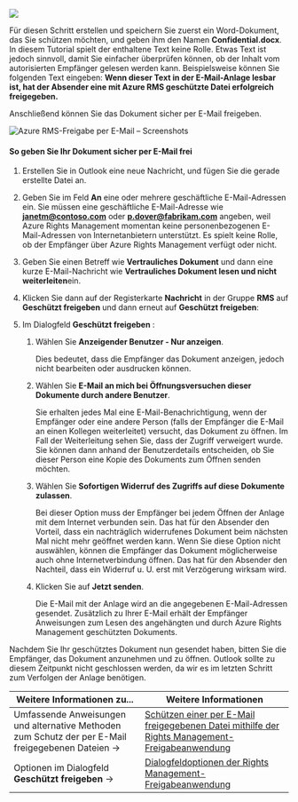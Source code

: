![](../media/AzRMS_QuickStartSteps3.PNG)

Für diesen Schritt erstellen und speichern Sie zuerst ein Word-Dokument, das Sie schützen möchten, und geben ihm den Namen **Confidential.docx**. In diesem Tutorial spielt der enthaltene Text keine Rolle. Etwas Text ist jedoch sinnvoll, damit Sie einfacher überprüfen können, ob der Inhalt vom autorisierten Empfänger gelesen werden kann. Beispielsweise können Sie folgenden Text eingeben: **Wenn dieser Text in der E-Mail-Anlage lesbar ist, hat der Absender eine mit Azure RMS geschützte Datei erfolgreich freigegeben.**

Anschließend können Sie das Dokument sicher per E-Mail freigeben.

![Azure RMS-Freigabe per E-Mail – Screenshots](../media/AzRMS_Tutorial_3_Screenshots.png)

#### <a name="to-safely-share-your-document-by-email"></a>So geben Sie Ihr Dokument sicher per E-Mail frei

1.  Erstellen Sie in Outlook eine neue Nachricht, und fügen Sie die gerade erstellte Datei an.

2.  Geben Sie im Feld **An** eine oder mehrere geschäftliche E-Mail-Adressen ein. Sie müssen eine geschäftliche E-Mail-Adresse wie **janetm@contoso.com** oder **p.dover@fabrikam.com** angeben, weil Azure Rights Management momentan keine personenbezogenen E-Mail-Adressen von Internetanbietern unterstützt. Es spielt keine Rolle, ob der Empfänger über Azure Rights Management verfügt oder nicht.

3.  Geben Sie einen Betreff wie  **Vertrauliches Dokument** und dann eine kurze E-Mail-Nachricht wie **Vertrauliches Dokument lesen und nicht weiterleiten**ein.

4.  Klicken Sie dann auf der Registerkarte **Nachricht** in der Gruppe **RMS** auf **Geschützt freigeben** und dann erneut auf **Geschützt freigeben**:

5.  Im Dialogfeld **Geschützt freigeben** :

    1.  Wählen Sie **Anzeigender Benutzer - Nur anzeigen**.

        Dies bedeutet, dass die Empfänger das Dokument anzeigen, jedoch nicht bearbeiten oder ausdrucken können.

    2.  Wählen Sie **E-Mail an mich bei Öffnungsversuchen dieser Dokumente durch andere Benutzer**.

        Sie erhalten jedes Mal eine E-Mail-Benachrichtigung, wenn der Empfänger oder eine andere Person (falls der Empfänger die E-Mail an einen Kollegen weiterleitet) versucht, das Dokument zu öffnen. Im Fall der Weiterleitung sehen Sie, dass der Zugriff verweigert wurde. Sie können dann anhand der Benutzerdetails entscheiden, ob Sie dieser Person eine Kopie des Dokuments zum Öffnen senden möchten.

    3.  Wählen Sie **Sofortigen Widerruf des Zugriffs auf diese Dokumente zulassen**.

        Bei dieser Option muss der Empfänger bei jedem Öffnen der Anlage mit dem Internet verbunden sein. Das hat für den Absender den Vorteil, dass ein nachträglich widerrufenes Dokument beim nächsten Mal nicht mehr geöffnet werden kann. Wenn Sie diese Option nicht auswählen, können die Empfänger das Dokument möglicherweise auch ohne Internetverbindung öffnen. Das hat für den Absender den Nachteil, dass ein Widerruf u. U. erst mit Verzögerung wirksam wird.

    4.  Klicken Sie auf **Jetzt senden**.

        Die E-Mail mit der Anlage wird an die angegebenen E-Mail-Adressen gesendet. Zusätzlich zu Ihrer E-Mail erhält der Empfänger Anweisungen zum Lesen des angehängten und durch Azure Rights Management geschützten Dokuments.

Nachdem Sie Ihr geschütztes Dokument nun gesendet haben, bitten Sie die Empfänger, das Dokument anzunehmen und zu öffnen. Outlook sollte zu diesem Zeitpunkt nicht geschlossen werden, da wir es im letzten Schritt zum Verfolgen der Anlage benötigen.

|Weitere Informationen zu...|Weitere Informationen|
|--------------------------------|--------------------------|
|Umfassende Anweisungen und alternative Methoden zum Schutz der per E-Mail freigegebenen Dateien   →|[Schützen einer per E-Mail freigegebenen Datei mithilfe der Rights Management-Freigabeanwendung](../rms-client/sharing-app-protect-by-email.md)|
|Optionen im Dialogfeld **Geschützt freigeben** →|[Dialogfeldoptionen der Rights Management-Freigabeanwendung](../rms-client/sharing-app-dialog-box.md)|
